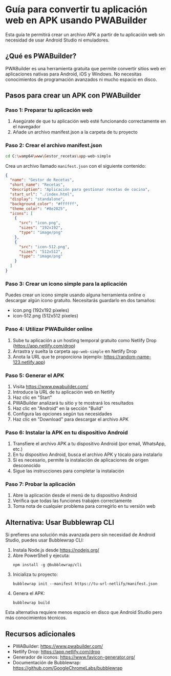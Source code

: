 # Guía para convertir tu aplicación web en APK usando PWABuilder

Esta guía te permitirá crear un archivo APK a partir de tu aplicación web sin necesidad de usar Android Studio ni emuladores.

## ¿Qué es PWABuilder?

PWABuilder es una herramienta gratuita que permite convertir sitios web en aplicaciones nativas para Android, iOS y Windows. No necesitas conocimientos de programación avanzados ni mucho espacio en disco.

## Pasos para crear un APK con PWABuilder

### Paso 1: Preparar tu aplicación web

1. Asegúrate de que tu aplicación web esté funcionando correctamente en el navegador
2. Añade un archivo manifest.json a la carpeta de tu proyecto

### Paso 2: Crear el archivo manifest.json

```bash
cd C:\wamp64\www\Gestor_recetas\app-web-simple
```

Crea un archivo llamado `manifest.json` con el siguiente contenido:

```json
{
  "name": "Gestor de Recetas",
  "short_name": "Recetas",
  "description": "Aplicación para gestionar recetas de cocina",
  "start_url": "./index.html",
  "display": "standalone",
  "background_color": "#ffffff",
  "theme_color": "#8e2025",
  "icons": [
    {
      "src": "icon.png",
      "sizes": "192x192",
      "type": "image/png"
    },
    {
      "src": "icon-512.png",
      "sizes": "512x512",
      "type": "image/png"
    }
  ]
}
```

### Paso 3: Crear un icono simple para la aplicación

Puedes crear un icono simple usando alguna herramienta online o descargar algún icono gratuito. Necesitarás guardarlo en dos tamaños:
- icon.png (192x192 píxeles)
- icon-512.png (512x512 píxeles)

### Paso 4: Utilizar PWABuilder online

1. Sube tu aplicación a un hosting temporal gratuito como Netlify Drop (https://app.netlify.com/drop)
2. Arrastra y suelta la carpeta `app-web-simple` en Netlify Drop
3. Anota la URL que te proporciona (ejemplo: https://random-name-123.netlify.app)

### Paso 5: Generar el APK

1. Visita https://www.pwabuilder.com/
2. Introduce la URL de tu aplicación web en Netlify
3. Haz clic en "Start"
4. PWABuilder analizará tu sitio y te mostrará los resultados
5. Haz clic en "Android" en la sección "Build"
6. Configura las opciones según tus necesidades
7. Haz clic en "Download" para descargar el archivo APK

### Paso 6: Instalar la APK en tu dispositivo Android

1. Transfiere el archivo APK a tu dispositivo Android (por email, WhatsApp, etc.)
2. En tu dispositivo Android, busca el archivo APK y tócalo para instalarlo
3. Si es necesario, permite la instalación de aplicaciones de origen desconocido
4. Sigue las instrucciones para completar la instalación

### Paso 7: Probar la aplicación

1. Abre la aplicación desde el menú de tu dispositivo Android
2. Verifica que todas las funciones trabajen correctamente
3. Toma nota de cualquier problema para corregirlo en tu versión web

## Alternativa: Usar Bubblewrap CLI

Si prefieres una solución más avanzada pero sin necesidad de Android Studio, puedes usar Bubblewrap CLI:

1. Instala Node.js desde https://nodejs.org/
2. Abre PowerShell y ejecuta:
   ```
   npm install -g @bubblewrap/cli
   ```
3. Inicializa tu proyecto:
   ```
   bubblewrap init --manifest https://tu-url-netlify/manifest.json
   ```
4. Genera el APK:
   ```
   bubblewrap build
   ```

Esta alternativa requiere menos espacio en disco que Android Studio pero más conocimientos técnicos.

## Recursos adicionales

- PWABuilder: https://www.pwabuilder.com/
- Netlify Drop: https://app.netlify.com/drop
- Generador de iconos: https://www.favicon-generator.org/
- Documentación de Bubblewrap: https://github.com/GoogleChromeLabs/bubblewrap